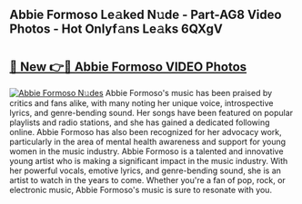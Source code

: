 ## Abbie Formoso Le𝚊ked N𝚞de - Part-AG8 Video Photos - Hot Onlyf𝚊ns Le𝚊ks 6QXgV

# <h2><a href="http://ab78845.deff.icu/?id=Abbie+Formoso">🔗 New 👉🔴 Abbie Formoso VIDEO Photos</a></h2>

[![Abbie Formoso N𝚞des](https://i.imgur.com/rIISA9y.gif)](http://ab78845.deff.icu/?id=Abbie+Formoso)
Abbie Formoso's music has been praised by critics and fans alike, with many noting her unique voice, introspective lyrics, and genre-bending sound. Her songs have been featured on popular playlists and radio stations, and she has gained a dedicated following online. Abbie Formoso has also been recognized for her advocacy work, particularly in the area of mental health awareness and support for young women in the music industry. Abbie Formoso is a talented and innovative young artist who is making a significant impact in the music industry. With her powerful vocals, emotive lyrics, and genre-bending sound, she is an artist to watch in the years to come. Whether you're a fan of pop, rock, or electronic music, Abbie Formoso's music is sure to resonate with you.
